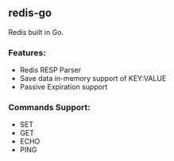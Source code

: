 ## redis-go
Redis built in Go.

### Features:
- Redis RESP Parser
- Save data in-memory support of KEY:VALUE
- Passive Expiration support

### Commands Support:
- SET
- GET
- ECHO
- PING
